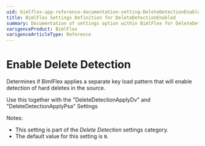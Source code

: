 ```yaml
---
uid: bimlflex-app-reference-documentation-setting-DeleteDetectionEnabled
title: BimlFlex Settings Definition for DeleteDetectionEnabled
summary: Documentation of settings option within BimlFlex for DeleteDetectionEnabled
varigenceProduct: BimlFlex
varigenceArticleType: Reference
---
```


# Enable Delete Detection

Determines if BimlFlex applies a separate key load pattern that will enable detection of hard deletes in the source.

Use this together with the "DeleteDetectionApplyDv" and "DeleteDetectionApplyPsa" Settings

Notes:

* This setting is part of the *Delete Detection* settings category.
* The default value for this setting is `N`.
